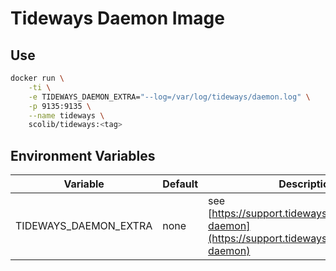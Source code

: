 # Tideways Daemon Image

## Use

```sh
docker run \
	-ti \
	-e TIDEWAYS_DAEMON_EXTRA="--log=/var/log/tideways/daemon.log" \
	-p 9135:9135 \
	--name tideways \
	scolib/tideways:<tag>
```


## Environment Variables

| Variable               | Default | Description                                                  |
| ---------------------- | ------- | ------------------------------------------------------------ |
| TIDEWAYS_DAEMON_EXTRA | none    | see [https://support.tideways.com/article/56-daemon](https://support.tideways.com/article/56-daemon) |